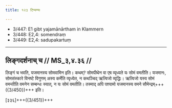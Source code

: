 ```yaml
---
title: १२३ टिप्पण्यः

---
```

- 3/447: E1 gibt yajamānārtham in Klammern
- 3/448: E2,4: somendraṃ
- 3/449: E2,4: sadupakartuṃ

____________________________________________


## लिङ्गदर्शनाच् च // MS_३,४.३६ //

लिङ्गं च भवति, यजमानस्य सोमवामिन इति। कथम्? सोमपीथेन वा एष व्यृध्यते यः सोमं वमतीति। यजमानः, सोमसंस्कारे विनष्टे विगुणम् अस्य कर्मेति व्यृध्येत, न कथञ्चिद् ऋत्विजो व्यृद्धिः। ऋत्विजो यस्य सोमं वमन्तीति वमनेन सम्बन्धः स्यात्, न यः सोमं वमतीति। तस्माद् अपि पश्यामो यजमानस्य वमने सौमेन्द्रम्+++({3/450})+++ इति।

[३३६]+++({3/451})+++